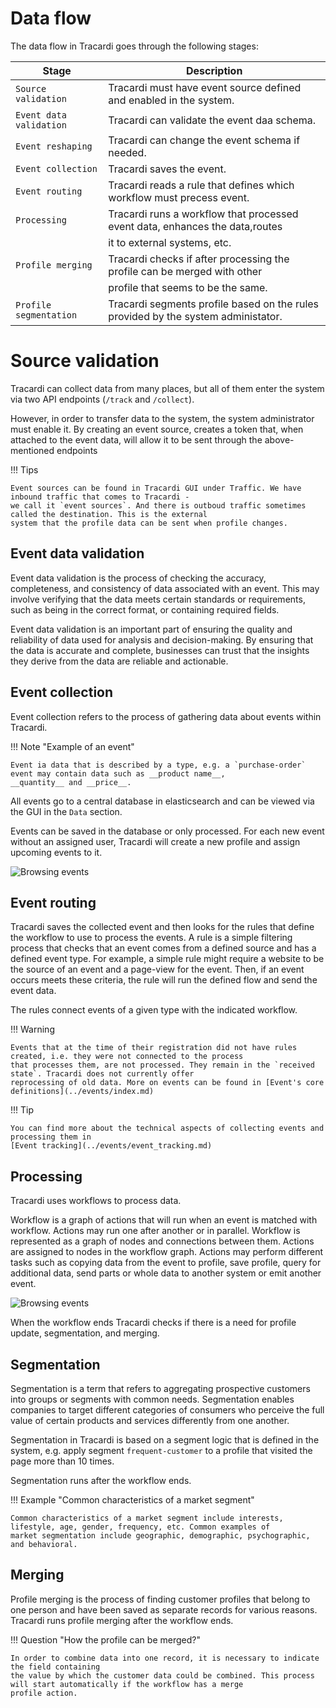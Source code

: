 # Data flow

The data flow in Tracardi goes through the following stages:

| Stage            | Description                                                                   |
|------------------|-------------------------------------------------------------------------------|
| `Source validation`| Tracardi must have event source defined and enabled in the system.            |
| `Event data validation` | Tracardi can validate the event daa schema.                                |
| `Event reshaping` | Tracardi can change the event schema if needed.                               |
| `Event collection` | Tracardi saves the event.                                                     |
| `Event routing`    | Tracardi reads a rule that defines which workflow must precess event.         |
| `Processing`       | Tracardi runs a workflow that processed event data, enhances the data,routes  |
|                  | it to external systems, etc.                                                  |
| `Profile merging`  | Tracardi checks if after processing the profile can be merged with other      |
|                  | profile that seems to be the same.                                            |
| `Profile segmentation` | Tracardi segments profile based on the rules provided by the system administator. |

# Source validation

Tracardi can collect data from many places, but all of them enter the system via two API endpoints (`/track`
and `/collect`).

However, in order to transfer data to the system, the system administrator must enable it. By creating an event source,
creates a token that, when attached to the event data, will allow it to be sent through the above-mentioned endpoints

!!! Tips

    Event sources can be found in Tracardi GUI under Traffic. We have inbound traffic that comes to Tracardi - 
    we call it `event sources`. And there is outboud traffic sometimes called the destination. This is the external
    system that the profile data can be sent when profile changes.
    
## Event data validation

Event data validation is the process of checking the accuracy, completeness, and consistency of data associated with an event. This may involve verifying that the data meets certain standards or requirements, such as being in the correct format, or containing required fields.

Event data validation is an important part of ensuring the quality and reliability of data used for analysis and decision-making. By ensuring that the data is accurate and complete, businesses can trust that the insights they derive from the data are reliable and actionable.

## Event collection

Event collection refers to the process of gathering data about events within Tracardi. 

!!! Note "Example of an event"

    Event ia data that is described by a type, e.g. a `purchase-order` event may contain data such as __product name__,
    __quantity__ and __price__. 

All events go to a central database in elasticsearch and can be viewed via the GUI in the `Data` section.

Events can be saved in the database or only processed. For each new event without an assigned user, Tracardi will create
a new profile and assign upcoming events to it.

![Browsing events](../images/browsing-events.png)


## Event routing

Tracardi saves the collected event and then looks for the rules that define the workflow to use to process the events. A
rule is a simple filtering process that checks that an event comes from a defined source and has a defined event type.
For example, a simple rule might require a website to be the source of an event and a page-view for the event. Then, if
an event occurs meets these criteria, the rule will run the defined flow and send the event data.

The rules connect events of a given type with the indicated workflow.

!!! Warning

    Events that at the time of their registration did not have rules created, i.e. they were not connected to the process
    that processes them, are not processed. They remain in the `received state`. Tracardi does not currently offer
    reprocessing of old data. More on events can be found in [Event's core definitions](../events/index.md)

!!! Tip

    You can find more about the technical aspects of collecting events and processing them in 
    [Event tracking](../events/event_tracking.md)

## Processing

Tracardi uses workflows to process data.

Workflow is a graph of actions that will run when an event is matched with workflow. Actions may run one after another
or in parallel. Workflow is represented as a graph of nodes and connections between them. Actions are assigned to nodes
in the workflow graph. Actions may perform different tasks such as copying data from the event to profile, save profile,
query for additional data, send parts or whole data to another system or emit another event.

![Browsing events](../images/workflow.png)

When the workflow ends Tracardi checks if there is a need for profile update, segmentation, and merging.

## Segmentation

Segmentation is a term that refers to aggregating prospective customers into groups or segments with common needs.
Segmentation enables companies to target different categories of consumers who perceive the full value of certain
products and services differently from one another.

Segmentation in Tracardi is based on a segment logic that is defined in the system, e.g. apply
segment `frequent-customer` to a profile that visited the page more than 10 times.

Segmentation runs after the workflow ends.

!!! Example "Common characteristics of a market segment"

    Common characteristics of a market segment include interests, lifestyle, age, gender, frequency, etc. Common examples of
    market segmentation include geographic, demographic, psychographic, and behavioral.

## Merging

Profile merging is the process of finding customer profiles that belong to one person and have been saved as separate
records for various reasons. Tracardi runs profile merging after the workflow ends.

!!! Question "How the profile can be merged?"

    In order to combine data into one record, it is necessary to indicate the field containing
    the value by which the customer data could be combined. This process will start automatically if the workflow has a merge
    profile action. 
